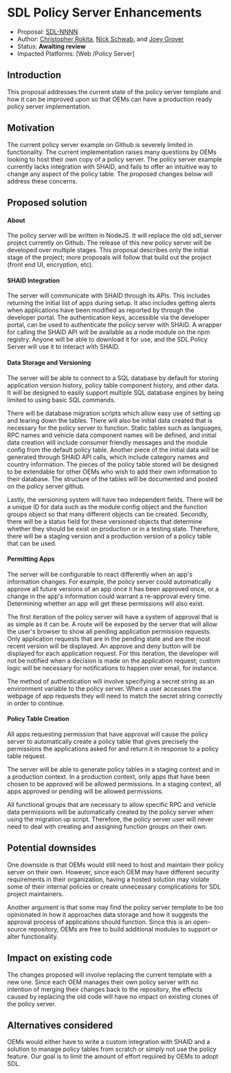 # SDL Policy Server Enhancements

* Proposal: [SDL-NNNN](NNNN-policy-server.md)
* Author: [Christopher Rokita](https://github.com/crokita), [Nick Schwab](https://github.com/nickschwab), and [Joey Grover](https://github.com/joeygrover)
* Status: **Awaiting review**
* Impacted Platforms: [Web /Policy Server]

## Introduction

This proposal addresses the current state of the policy server template and how it can be improved upon so that OEMs can have a production ready policy server implementation.

## Motivation
The current policy server example on Github is severely limited in functionality. The current implementation raises many questions by OEMs looking to host their own copy of a policy server. The policy server example currently lacks integration with SHAID, and fails to offer an intuitive way to change any aspect of the policy table. The proposed changes below will address these concerns.

## Proposed solution

#### About
The policy server will be written in NodeJS. It will replace the old sdl_server project currently on Github. The release of this new policy server will be developed over multiple stages. This proposal describes only the initial stage of the project; more proposals will follow that build out the project (front end UI, encryption, etc).

#### SHAID Integration
The server will communicate with SHAID through its APIs.  This includes returning the initial list of apps during setup. It also includes getting alerts when applications have been modified as reported by through the developer portal. The authentication keys, accessible via the developer portal, can be used to authenticate the policy server with SHAID. A wrapper for calling the SHAID API will be available as a node module on the npm registry. Anyone will be able to download it for use, and the SDL Policy Server will use it to interact with SHAID. 

#### Data Storage and Versioning
The server will be able to connect to a SQL database by default for storing application version history, policy table component history, and other data. It will be designed to easily support multiple SQL database engines by being limited to using basic SQL commands. 

There will be database migration scripts which allow easy use of setting up and tearing down the tables. There will also be initial data created that is necessary for the policy server to function. Static tables such as languages, RPC names and vehicle data component names will be defined, and initial data creation will include consumer friendly messages and the module config from the default policy table. Another piece of the initial data will be generated through SHAID API calls, which include category names and country information. The pieces of the policy table stored will be designed to be extendable for other OEMs who wish to add their own information to their database. The structure of the tables will be documented and posted on the policy server github.

Lastly, the versioning system will have two independent fields. There will be a unique ID for data such as the module config object and the function groups object so that many different objects can be created. Secondly, there will be a status field for these versioned objects that determine whether they should be exist on production or in a testing state. Therefore, there will be a staging version and a production version of a policy table that can be used.

#### Permitting Apps
The server will be configurable to react differently when an app's information changes. For example, the policy server could automatically approve all future versions of an app once it has been approved once, or a change in the app's information could warrant a re-approval every time. Determining whether an app will get these permissions will also exist.

The first iteration of the policy server will have a system of approval that is as simple as it can be. A route will be exposed by the server that will allow the user's browser to show all pending application permission requests. Only application requests that are in the pending state and are the most recent version will be displayed. An approve and deny button will be displayed for each application request. For this iteration, the developer will not be notified when a decision is made on the application request; custom logic will be necessary for notifications to happen over email, for instance. 

The method of authentication will involve specifying a secret string as an environment variable to the policy server. When a user accesses the webpage of app requests they will need to match the secret string correctly in order to continue.

#### Policy Table Creation
All apps requesting permission that have approval will cause the policy server to automatically create a policy table that gives precisely the permissions the applications asked for and return it in response to a policy table request. 

The server will be able to generate policy tables in a staging context and in a production context. In a production context, only apps that have been chosen to be approved will be allowed permissions. In a staging context, all apps approved or pending will be allowed permissions.

All functional groups that are necessary to allow specific RPC and vehicle data permissions will be automatically created by the policy server when using the migration up script. Therefore, the policy server user will never need to deal with creating and assigning function groups on their own.

## Potential downsides

One downside is that OEMs would still need to host and maintain their policy server on their own. However, since each OEM may have different security requirements in their organization, having a hosted solution may violate some of their internal policies or create unnecessary complications for SDL project maintainers.

Another argument is that some may find the policy server template to be too opinionated in how it approaches data storage and how it suggests the approval process of applications should function. Since this is an open-source repository, OEMs are free to build additional modules to support or alter functionality.

## Impact on existing code

The changes proposed will involve replacing the current template with a new one. Since each OEM manages their own policy server with no intention of merging their changes back to the repository, the effects caused by replacing the old code will have no impact on existing clones of the policy server. 

## Alternatives considered

OEMs would either have to write a custom integration with SHAID and a solution to manage policy tables from scratch or simply not use the policy feature. Our goal is to limit the amount of effort required by OEMs to adopt SDL.